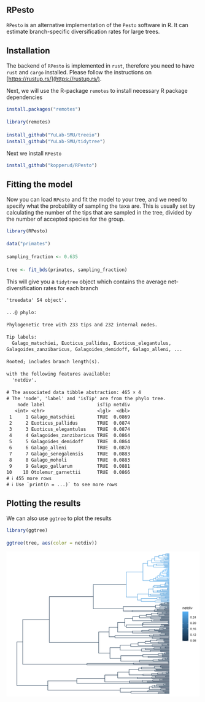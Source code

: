 ## RPesto

`RPesto` is an alternative implementation of the `Pesto` software in R. It can estimate branch-specific diversification rates for large trees.

## Installation

The backend of `RPesto` is implemented in `rust`, therefore you need to have `rust` and `cargo` installed. Please follow the instructions on [https://rustup.rs/](https://rustup.rs/).

Next, we will use the R-package `remotes` to install necessary R package dependencies

```R
install.packages("remotes")

library(remotes)

install_github("YuLab-SMU/treeio")
install_github("YuLab-SMU/tidytree")
```

Next we install `RPesto`

```R
install_github("kopperud/RPesto")
```

## Fitting the model

Now you can load `RPesto` and fit the model to your tree, and we need to specify what the probability of sampling the taxa are. This is usually set by calculating the number of the tips that are sampled in the tree, divided by the number of accepted species for the group. 

```R
library(RPesto)

data("primates")

sampling_fraction <- 0.635

tree <- fit_bds(primates, sampling_fraction)
```

This will give you a `tidytree` object which contains the average net-diversification rates for each branch

```
'treedata' S4 object'.

...@ phylo:

Phylogenetic tree with 233 tips and 232 internal nodes.

Tip labels:
  Galago_matschiei, Euoticus_pallidus, Euoticus_elegantulus,
Galagoides_zanzibaricus, Galagoides_demidoff, Galago_alleni, ...

Rooted; includes branch length(s).

with the following features available:
  'netdiv'.

# The associated data tibble abstraction: 465 × 4
# The 'node', 'label' and 'isTip' are from the phylo tree.
    node label                   isTip netdiv
   <int> <chr>                   <lgl>  <dbl>
 1     1 Galago_matschiei        TRUE  0.0869
 2     2 Euoticus_pallidus       TRUE  0.0874
 3     3 Euoticus_elegantulus    TRUE  0.0874
 4     4 Galagoides_zanzibaricus TRUE  0.0864
 5     5 Galagoides_demidoff     TRUE  0.0864
 6     6 Galago_alleni           TRUE  0.0870
 7     7 Galago_senegalensis     TRUE  0.0883
 8     8 Galago_moholi           TRUE  0.0883
 9     9 Galago_gallarum         TRUE  0.0881
10    10 Otolemur_garnettii      TRUE  0.0866
# ℹ 455 more rows
# ℹ Use `print(n = ...)` to see more rows
```

## Plotting the results

We can also use `ggtree` to plot the results
```R
library(ggtree)

ggtree(tree, aes(color = netdiv))
```
![primatestree](data/primates.png)
